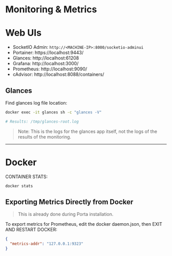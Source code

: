 # Monitoring & Metrics

# Web UIs
- SocketIO Admin: `http://<MACHINE-IP>:8000/socketio-adminui`
- Portainer: https://localhost:9443/
- Glances: http://localhost:61208
- Grafana: http://localhost:3000/
- Prometheus: http://localhost:9090/
- cAdvisor: http://localhost:8088/containers/

## Glances
Find glances log file location: 
```bash
docker exec -it glances sh -c "glances -V"

# Results: /tmp/glances-root.log
```
> Note: This is the logs for the glances app itself, not the logs of the results of the monitoring. 

---

# Docker
CONTAINER STATS:
```bash
docker stats
```

## Exporting Metrics Directly from Docker

> This is already done during Porta installation. 

To export metrics for Prometheus, edit the docker daemon.json, then EXIT AND RESTART DOCKER:
```json
{
  "metrics-addr": "127.0.0.1:9323"
}
```

